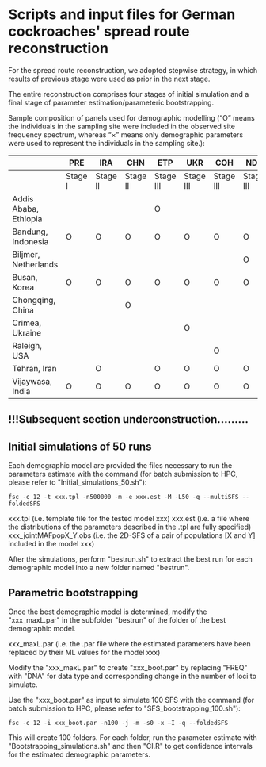 # Scripts and input files for German cockroaches' spread route reconstruction 

For the spread route reconstruction, we adopted stepwise strategy, in which results of previous stage were used as prior in the next stage. 

The entire reconstruction comprises four stages of initial simulation and a final stage of parameter estimation/parameteric bootstrapping.

Sample composition of panels used for demographic modelling (“O” means the individuals in the sampling site were included in the observed site frequency spectrum, whereas “×” means only demographic parameters were used to represent the individuals in the sampling site.):

|  | PRE | IRA | CHN | ETP | UKR | COH | NDL | WST | EST | WLD |
|--- | --- | --- | --- |--- |--- |--- |--- |--- |--- |--- |
|  | Stage I | Stage II | Stage II | Stage III | Stage III | Stage III | Stage III | Stage IV | Final | Final |
| Addis Ababa, Ethiopia |  |  |  | O |  |  |  |  |  | O |
| Bandung, Indonesia | O | O | O | O | O | O | O |  | × | O |  | × |
| Biljmer, Netherlands |  |  |  |  |  |  | O | O |  | O |
| Busan, Korea | O | O | O | O | O | O | O |  | × | O |  | × |
| Chongqing, China |  |  | O |  |  |  |  |  | O |  | × |
| Crimea, Ukraine |  |  |  |  | O |  |  | O |  | O |
| Raleigh, USA |  |  |  |  |  | O |  | O |  | O |
| Tehran, Iran |  | O |  | O | O | O | O | O | O | O |
| Vijaywasa, India | O | O | O | O | O | O | O |  | × | O | O |


## !!!Subsequent section underconstruction.........

## Initial simulations of 50 runs

Each demographic model are provided the files necessary to run the parameters estimate with the command (for batch submission to HPC, please refer to "Initial_simulations_50.sh"):

```
fsc -c 12 -t xxx.tpl -n500000 -m -e xxx.est -M -L50 -q --multiSFS --foldedSFS
```

xxx.tpl (i.e. template file for the tested model xxx)
xxx.est (i.e. a file where the distributions of the parameters described in the .tpl are fully specified)
xxx_jointMAFpopX_Y.obs (i.e. the 2D-SFS of a pair of populations [X and Y] included in the model xxx)

After the simulations, perform "bestrun.sh" to extract the best run for each demographic model into a new folder named "bestrun".

## Parametric bootstrapping 

Once the best demographic model is determined, modify the "xxx_maxL.par" in the subfolder "bestrun" of the folder of the best demographic model.

xxx_maxL.par (i.e. the .par file where the estimated parameters have been replaced by their ML values for the model xxx)

Modify the "xxx_maxL.par" to create "xxx_boot.par" by replacing "FREQ" with "DNA" for data type and corresponding change in the number of loci to simulate.

Use the "xxx_boot.par" as input to simulate 100 SFS with the command (for batch submission to HPC, please refer to "SFS_bootstrapping_100.sh"):

```
fsc -c 12 -i xxx_boot.par -n100 -j -m -s0 -x –I -q --foldedSFS
```

This will create 100 folders. For each folder, run the parameter estimate with "Bootstrapping_simulations.sh" and then "CI.R" to get confidence intervals for the estimated demographic parameters.

